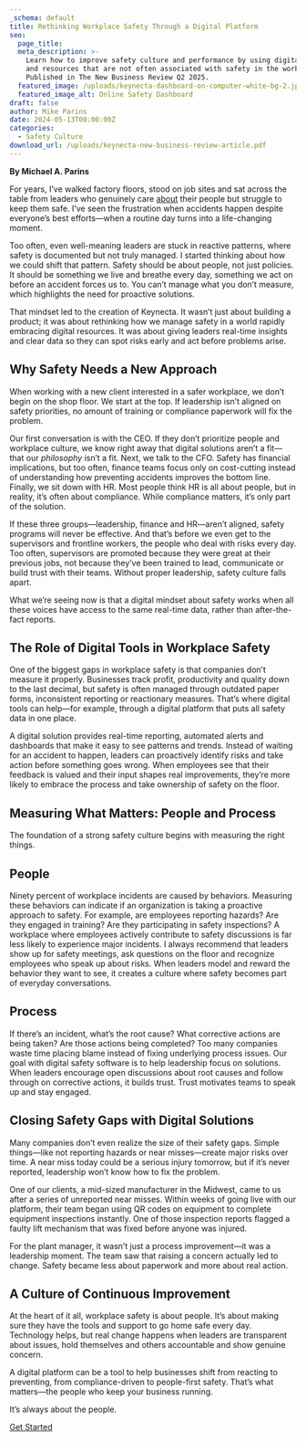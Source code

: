 ```yaml
---
_schema: default
title: Rethinking Workplace Safety Through a Digital Platform
seo:
  page_title:
  meta_description: >-
    Learn how to improve safety culture and performance by using digital tools
    and resources that are not often associated with safety in the workplace.
    Published in The New Business Review Q2 2025.
  featured_image: /uploads/keynecta-dashboard-on-computer-white-bg-2.jpg
  featured_image_alt: Online Safety Dashboard
draft: false
author: Mike Parins
date: 2024-05-13T00:00:00Z
categories:
  - Safety Culture
download_url: /uploads/keynecta-new-business-review-article.pdf
---
```

**By Michael A. Parins**

For years, I’ve walked factory floors, stood on job sites and sat across the table from leaders who genuinely care <a href="https://thebusinessnews.com/issue/the-new-business-review-q2-2025/" target="_blank" rel="noopener">about</a> their people but struggle to keep them safe. I’ve seen the frustration when accidents happen despite everyone’s best efforts—when a routine day turns into a life-changing moment.

Too often, even well-meaning leaders are stuck in reactive patterns, where safety is documented but not truly managed. I started thinking about how we could shift that pattern. Safety should be about people, not just policies. It should be something we live and breathe every day, something we act on before an accident forces us to. You can’t manage what you don’t measure, which highlights the need for proactive solutions.

That mindset led to the creation of Keynecta. It wasn’t just about building a product; it was about rethinking how we manage safety in a world rapidly embracing digital resources. It was about giving leaders real-time insights and clear data so they can spot risks early and act before problems arise.

## Why Safety Needs a New Approach

When working with a new client interested in a safer workplace, we don’t begin on the shop floor. We start at the top. If leadership isn’t aligned on safety priorities, no amount of training or compliance paperwork will fix the problem.

Our first conversation is with the CEO. If they don’t prioritize people and workplace culture, we know right away that digital solutions aren’t a fit—that our *philosophy* isn’t a fit. Next, we talk to the CFO. Safety has financial implications, but too often, finance teams focus only on cost-cutting instead of understanding how preventing accidents improves the bottom line. Finally, we sit down with HR. Most people think HR is all about people, but in reality, it’s often about compliance. While compliance matters, it’s only part of the solution.

If these three groups—leadership, finance and HR—aren’t aligned, safety programs will never be effective. And that’s before we even get to the supervisors and frontline workers, the people who deal with risks every day. Too often, supervisors are promoted because they were great at their previous jobs, not because they’ve been trained to lead, communicate or build trust with their teams. Without proper leadership, safety culture falls apart.

What we’re seeing now is that a digital mindset about safety works when all these voices have access to the same real-time data, rather than after-the-fact reports.

## The Role of Digital Tools in Workplace Safety

One of the biggest gaps in workplace safety is that companies don’t measure it properly. Businesses track profit, productivity and quality down to the last decimal, but safety is often managed through outdated paper forms, inconsistent reporting or reactionary measures. That’s where digital tools can help—for example, through a digital platform that puts all safety data in one place.

A digital solution provides real-time reporting, automated alerts and dashboards that make it easy to see patterns and trends. Instead of waiting for an accident to happen, leaders can proactively identify risks and take action before something goes wrong. When employees see that their feedback is valued and their input shapes real improvements, they’re more likely to embrace the process and take ownership of safety on the floor.

## Measuring What Matters: People and Process

The foundation of a strong safety culture begins with measuring the right things.

## People

Ninety percent of workplace incidents are caused by behaviors. Measuring these behaviors can indicate if an organization is taking a proactive approach to safety. For example, are employees reporting hazards? Are they engaged in training? Are they participating in safety inspections? A workplace where employees actively contribute to safety discussions is far less likely to experience major incidents. I always recommend that leaders show up for safety meetings, ask questions on the floor and recognize employees who speak up about risks. When leaders model and reward the behavior they want to see, it creates a culture where safety becomes part of everyday conversations.

## Process

If there’s an incident, what’s the root cause? What corrective actions are being taken? Are those actions being completed? Too many companies waste time placing blame instead of fixing underlying process issues. Our goal with digital safety software is to help leadership focus on solutions. When leaders encourage open discussions about root causes and follow through on corrective actions, it builds trust. Trust motivates teams to speak up and stay engaged.

## Closing Safety Gaps with Digital Solutions

Many companies don’t even realize the size of their safety gaps. Simple things—like not reporting hazards or near misses—create major risks over time. A near miss today could be a serious injury tomorrow, but if it’s never reported, leadership won’t know how to fix the problem.

One of our clients, a mid-sized manufacturer in the Midwest, came to us after a series of unreported near misses. Within weeks of going live with our platform, their team began using QR codes on equipment to complete equipment inspections instantly. One of those inspection reports flagged a faulty lift mechanism that was fixed before anyone was injured.

For the plant manager, it wasn’t just a process improvement—it was a leadership moment. The team saw that raising a concern actually led to change. Safety became less about paperwork and more about real action.

## A Culture of Continuous Improvement

At the heart of it all, workplace safety is about people. It’s about making sure they have the tools and support to go home safe every day. Technology helps, but real change happens when leaders are transparent about issues, hold themselves and others accountable and show genuine concern.

A digital platform can be a tool to help businesses shift from reacting to preventing, from compliance-driven to people-first safety. That’s what matters—the people who keep your business running.

It’s always about the people.

<a class="btn btn--primary" href="/contact/">Get Started</a>